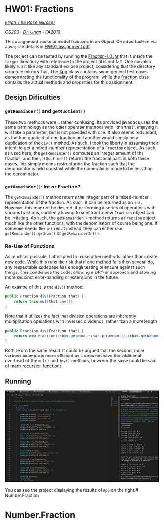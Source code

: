 # HW01: Fractions
*[Elijah T.he Rose (elirose)](elirose@uab.edu)*

*CS203 - [Dr. Unan](unan@uab.edu) - FA2019*

This assignment seeks to model fractions in an Object-Oriented fashion via Java; see details in [HW01-assignment.pdf](HW01-assignment.pdf).

The project can be tested by running the [Fraction-1.0.jar](target/Fraction-1.0.jar) that is inside the `target` directiory with reference to the project (it is not fat). One can also likely run it like any standard eclipse project, considering that the directory structure mirrors that. The [App](src/app/App.java) class contains some general test cases demonstrating the functionality of the program, while the [Fraction](src/app/Fraction.java) class contains the actual methods and properties for this assignment. 

## Design Dificulties

### `getRemainder()` and `getQuotient()`
These two methods were... rather confusing. Its provided javadocs uses the same terminology as the other operator methods with "this/that", implying it will take a parameter, but is not provided with one. It also seems redundant, as the true quotient of one fraction and another would simply be a duplication of the `div()` method. As such, I took the liberty in assuming their intent: to get a mixed-number representation of a `Fraction` object. As such, as used here, the `getRemainder()` computes an integer amount of the fraction, and the `getQuotient()` returns the fractional part: in both these cases, this simply means restructuring the fraction such that the denominator is held constant while the numerator is made to be less than the denominator.

### `getRemainder()`: Int or Fraction?
The `getRemainder()` method returns the integer part of a mixed-number representation of the fraction. As such, it can be returned as an `int`. However, this may not be desired: if performing a series of operations with various fractions, suddenly having to construct a new `Fraction` object can be irritating. As such, the `getRemainder()` method returns a `Fraction` object much like the other functions, with the denominatorr of course being one. If someone needs the `int` result instead, they can either use `getRemainder().getNum()` or `getRemainderInt()`.

### Re-Use of Functions
As much as possible, I attempted to reuse other methods rather than create new code. While this runs the risk that if one method fails then several do, any respectable codebase has enough testing to ensure against such things. This condenses the code, allowing a DRY-er approach and allowing more succinct error-handling or extensions in the future. 

An exampe of this is the `div()` method:

```java
public Fraction div(Fraction that) { 
    return this.mul(that.inv());
} 
```

Note that it utilizes the fact that division operations are inherently multiplication operations with inversed dividends, rather than a more length 

```java
public Fraction div(Fraction that) { 
    return new Fraction((this.getNum()*that.getDenom()),(this.getDenom()*that.getNum()));
} 
```

Both return the same result. It could be argued that the second, more verbose example is more efficient as it does not have the additional overhead of the `mul()` and `inv()` methods, however the same could be said of many recursion functions.

## Running

![Running the java project](fractionRun.png)

You can see the project displaying the results of `App` on the right.# Number.Fraction

# Number.Fraction

